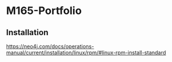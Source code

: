 # M165-Portfolio

##  Installation
https://neo4j.com/docs/operations-manual/current/installation/linux/rpm/#linux-rpm-install-standard